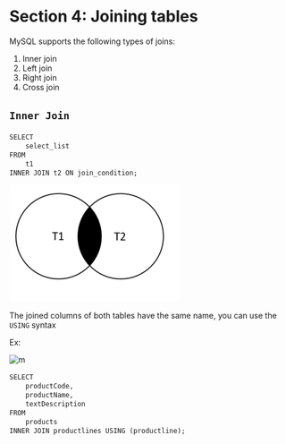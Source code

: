 # Section 4: Joining tables

MySQL supports the following types of joins:

1. Inner join
2. Left join
3. Right join
4. Cross join

## ```Inner Join ```

    SELECT 
        select_list
    FROM 
        t1
    INNER JOIN t2 ON join_condition;

![m](https://github.com/Toeeeee/Database/blob/main/Images/Screenshot%20from%202023-01-09%2011-44-41.png?raw=true)


The joined columns of both tables have the same name, you can use the ```USING``` syntax

Ex: 

![m](https://github.com/Toeeeee/MySQL/blob/main/Images/Screenshot%20from%202023-01-09%2015-07-00.png?raw=true)

    SELECT 
        productCode, 
        productName, 
        textDescription
    FROM
        products
    INNER JOIN productlines USING (productline);
